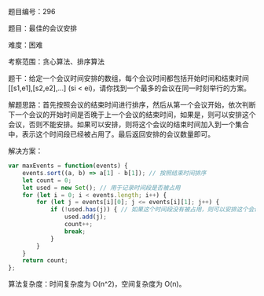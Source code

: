 题目编号：296

题目：最佳的会议安排

难度：困难

考察范围：贪心算法、排序算法

题干：给定一个会议时间安排的数组，每个会议时间都包括开始时间和结束时间[[s1,e1],[s2,e2],...] (si < ei)，请你找到一个最多的会议在同一时刻举行的方案。

解题思路：首先按照会议的结束时间进行排序，然后从第一个会议开始，依次判断下一个会议的开始时间是否晚于上一个会议的结束时间，如果是，则可以安排这个会议，否则不能安排。如果可以安排，则将这个会议的结束时间加入到一个集合中，表示这个时间段已经被占用了。最后返回安排的会议数量即可。

解决方案：

```javascript
var maxEvents = function(events) {
    events.sort((a, b) => a[1] - b[1]); // 按照结束时间排序
    let count = 0;
    let used = new Set(); // 用于记录时间段是否被占用
    for (let i = 0; i < events.length; i++) {
        for (let j = events[i][0]; j <= events[i][1]; j++) {
            if (!used.has(j)) { // 如果这个时间段没有被占用，则可以安排这个会议
                used.add(j);
                count++;
                break;
            }
        }
    }
    return count;
};
```

算法复杂度：时间复杂度为 O(n^2)，空间复杂度为 O(n)。